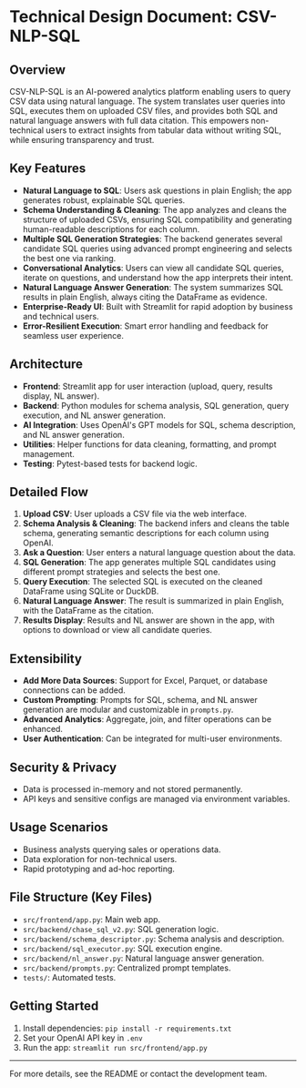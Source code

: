 # Technical Design Document: CSV-NLP-SQL

## Overview
CSV-NLP-SQL is an AI-powered analytics platform enabling users to query CSV data using natural language. The system translates user queries into SQL, executes them on uploaded CSV files, and provides both SQL and natural language answers with full data citation. This empowers non-technical users to extract insights from tabular data without writing SQL, while ensuring transparency and trust.

## Key Features
- **Natural Language to SQL**: Users ask questions in plain English; the app generates robust, explainable SQL queries.
- **Schema Understanding & Cleaning**: The app analyzes and cleans the structure of uploaded CSVs, ensuring SQL compatibility and generating human-readable descriptions for each column.
- **Multiple SQL Generation Strategies**: The backend generates several candidate SQL queries using advanced prompt engineering and selects the best one via ranking.
- **Conversational Analytics**: Users can view all candidate SQL queries, iterate on questions, and understand how the app interprets their intent.
- **Natural Language Answer Generation**: The system summarizes SQL results in plain English, always citing the DataFrame as evidence.
- **Enterprise-Ready UI**: Built with Streamlit for rapid adoption by business and technical users.
- **Error-Resilient Execution**: Smart error handling and feedback for seamless user experience.

## Architecture
- **Frontend**: Streamlit app for user interaction (upload, query, results display, NL answer).
- **Backend**: Python modules for schema analysis, SQL generation, query execution, and NL answer generation.
- **AI Integration**: Uses OpenAI's GPT models for SQL, schema description, and NL answer generation.
- **Utilities**: Helper functions for data cleaning, formatting, and prompt management.
- **Testing**: Pytest-based tests for backend logic.

## Detailed Flow
1. **Upload CSV**: User uploads a CSV file via the web interface.
2. **Schema Analysis & Cleaning**: The backend infers and cleans the table schema, generating semantic descriptions for each column using OpenAI.
3. **Ask a Question**: User enters a natural language question about the data.
4. **SQL Generation**: The app generates multiple SQL candidates using different prompt strategies and selects the best one.
5. **Query Execution**: The selected SQL is executed on the cleaned DataFrame using SQLite or DuckDB.
6. **Natural Language Answer**: The result is summarized in plain English, with the DataFrame as the citation.
7. **Results Display**: Results and NL answer are shown in the app, with options to download or view all candidate queries.

## Extensibility
- **Add More Data Sources**: Support for Excel, Parquet, or database connections can be added.
- **Custom Prompting**: Prompts for SQL, schema, and NL answer generation are modular and customizable in `prompts.py`.
- **Advanced Analytics**: Aggregate, join, and filter operations can be enhanced.
- **User Authentication**: Can be integrated for multi-user environments.

## Security & Privacy
- Data is processed in-memory and not stored permanently.
- API keys and sensitive configs are managed via environment variables.

## Usage Scenarios
- Business analysts querying sales or operations data.
- Data exploration for non-technical users.
- Rapid prototyping and ad-hoc reporting.

## File Structure (Key Files)
- `src/frontend/app.py`: Main web app.
- `src/backend/chase_sql_v2.py`: SQL generation logic.
- `src/backend/schema_descriptor.py`: Schema analysis and description.
- `src/backend/sql_executor.py`: SQL execution engine.
- `src/backend/nl_answer.py`: Natural language answer generation.
- `src/backend/prompts.py`: Centralized prompt templates.
- `tests/`: Automated tests.

## Getting Started
1. Install dependencies: `pip install -r requirements.txt`
2. Set your OpenAI API key in `.env`
3. Run the app: `streamlit run src/frontend/app.py`

---
For more details, see the README or contact the development team.
